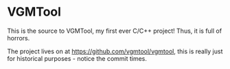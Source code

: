 VGMTool
=======

This is the source to VGMTool, my first ever C/C++ project! Thus, it is full of horrors.

The project lives on at https://github.com/vgmtool/vgmtool, this is really just for historical purposes - notice the commit times.
